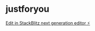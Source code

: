 # justforyou

[Edit in StackBlitz next generation editor ⚡️](https://stackblitz.com/~/github.com/fauzalutfia/justforyou)